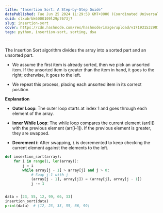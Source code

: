 ```yaml
---
title: "Insertion Sort: A Step-by-Step Guide"
datePublished: Tue Jun 25 2024 11:29:58 GMT+0000 (Coordinated Universal Time)
cuid: clxubrbk6000109l29p7673j7
slug: insertion-sort
cover: https://cdn.hashnode.com/res/hashnode/image/upload/v1719315329015/d18e72a0-ba7f-49a5-b87a-26b4405e6179.jpeg
tags: python, insertion-sort, sorting, dsa

---
```


The Insertion Sort algorithm divides the array into a sorted part and an unsorted part.

* We assume the first item is already sorted, then we pick an unsorted item. If the unsorted item is greater than the item in hand, it goes to the right; otherwise, it goes to the left.
    
* We repeat this process, placing each unsorted item in its correct position.
    

**Explanation**

* **Outer Loop**: The outer loop starts at index 1 and goes through each element of the array.
    
* **Inner While Loop**: The while loop compares the current element (arr\[i\]) with the previous element (arr\[i-1\]). If the previous element is greater, they are swapped.
    
* **Decrement i**: After swapping, `i` is decremented to keep checking the current element against the elements to the left.
    

```python
def insertion_sort(array):
    for i in range(1, len(array)):
        j = i
        while array[j - 1] > array[j] and j > 0:
            # Swap j-1 with j
            (array[j - 1], array[j]) = (array[j], array[j - 1])
            j -= 1


data = [23, 55, 12, 99, 66, 33]
insertion_sort(data)
print(data)  # [12, 23, 33, 55, 66, 99]
```